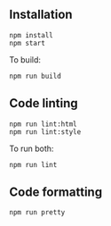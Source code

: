 
## Installation
```
npm install
npm start
```
To build:
```
npm run build
```

## Code linting
```
npm run lint:html
npm run lint:style
```
To run both:
```
npm run lint
```

## Code formatting
```
npm run pretty
```